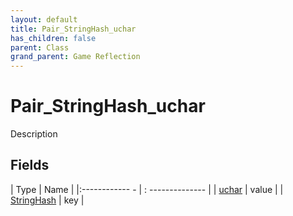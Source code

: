 ```yaml
---
layout: default
title: Pair_StringHash_uchar
has_children: false
parent: Class
grand_parent: Game Reflection
---
```

# Pair_StringHash_uchar
Description 

## Fields
| Type | Name |
|:------------ - | : -------------- |
| [uchar](game-reflection/enums/uchar.md) | value |
| [StringHash](game-reflection/classes/string_hash.md) | key |
